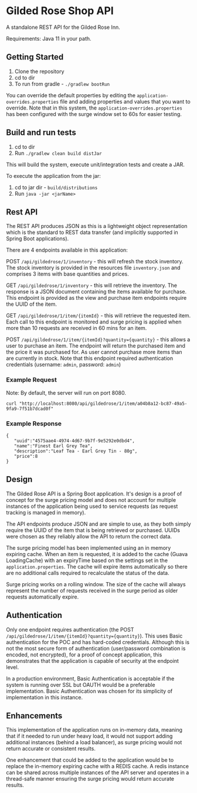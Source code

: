 # Gilded Rose Shop API

A standalone REST API for the Gilded Rose Inn.

Requirements: Java 11 in your path.

## Getting Started

1. Clone the repository
2. cd to dir
3. To run from gradle - `./gradlew bootRun`

You can override the default properties by editing the `application-overrides.properties` file and 
adding properties and values that you want to override. Note that in this system, the `application-overrides.properties`
has been configured with the surge window set to 60s for easier testing.

## Build and run tests

1. cd to dir
2. Run `./gradlew clean build distJar`

This will build the system, execute unit/integration tests and create a JAR.

To execute the application from the jar:

1. cd to jar dir - `build/distributions`
2. Run `java -jar <jarName>`

## Rest API
The REST API produces JSON as this is a lightweight object representation which is the standard to REST data transfer (and implicitly supported in Spring Boot applications).

There are 4 endpoints available in this application:

POST `/api/gildedrose/1/inventory` - this will refresh the stock inventory. The stock inventory is provided in the resources file `inventory.json` and comprises 3 items with base quantities and prices.

GET `/api/gildedrose/1/inventory` - this will retrieve the inventory. The response is a JSON document containing the items available for purchase. This endpoint is provided as the view and purchase item endpoints require the UUID of the item.

GET `/api/gildedrose/1/item/{itemId}` - this will retrieve the requested item. Each call to this endpoint is monitored and surge pricing is applied when more than 10 requests are received in 60 mins for an item.

POST `/api/gildedrose/1/item/{itemId}?quantity={quantity}` - this allows a user to purchase an item. The endpoint will return the purchased item and the price it was purchased for. As user cannot purchase more items than are currently in stock.
Note that this endpoint required authentication credentials (username: `admin`, password: `admin`)

### Example Request

Note: By default, the server will run on port 8080.

```
curl "http://localhost:8080/api/gildedrose/1/item/a04b8a12-bc87-49a5-9fa9-7f51b7dcad0f"
```
### Example Response

```
{
   "uuid":"4575aae4-4974-4d67-9b7f-9e5292e0dbd4",
   "name":"Finest Earl Grey Tea",
   "description":"Leaf Tea - Earl Grey Tin - 80g",
   "price":8
}
```

## Design

The Gilded Rose API is a Spring Boot application. It's design is a proof of concept for
the surge pricing model and does not account for multiple instances of the application
being used to service requests (as request tracking is managed in memory).

The API endpoints produce JSON and are simple to use, as they both simply require the UUID
of the item that is being retrieved or purchased. UUIDs were chosen as they reliably allow
the API to return the correct data.

The surge pricing model has been implemented using an in memory expiring cache. When an item
is requested, it is added to the cache (Guava LoadingCache) with an expiryTime based on the 
settings set in the `application.properties`. The cache will expire items automatically so
there are no additional calls required to recalculate the status of the data.

Surge pricing works on a rolling window. The size of the cache will always represent the number
of requests received in the surge period as older requests automatically expire.

## Authentication

Only one endpoint requires authentication (the POST `/api/gildedrose/1/item/{itemId}?quantity={quantity}`). 
This uses Basic authentication for the POC and has hard-coded credentials. Although this is not the most
secure form of authentication (user/password combination is encoded, not encrypted), for a proof of concept
application, this demonstrates that the application is capable of security at the endpoint level.

In a production environment, Basic Authentication is acceptable if the system is running over SSL but
OAUTH would be a preferable implementation. Basic Authentication was chosen for its simplicity of
implementation in this instance.

## Enhancements

This implementation of the application runs on in-memory data, meaning that if it needed to run under heavy
load, it would not support adding additional instances (behind a load balancer), as surge pricing would not
return accurate or consistent results.

One enhancement that could be added to the application would be to replace the in-memory expiring cache
with a REDIS cache. A redis instance can be shared across multiple instances of the API server and operates
in a thread-safe manner ensuring the surge pricing would return accurate results.